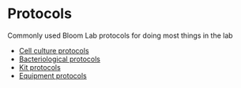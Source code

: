 # Protocols
Commonly used Bloom Lab protocols for doing most things in the lab

- [Cell culture protocols](cellculture/README.md)
- [Bacteriological protocols](bacteriological/README.md)
- [Kit protocols](kits/README.md)
- [Equipment protocols](equipment/README.md)
